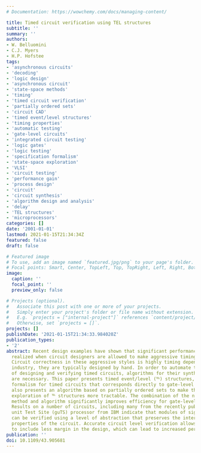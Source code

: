 ```yaml
---
# Documentation: https://wowchemy.com/docs/managing-content/

title: Timed circuit verification using TEL structures
subtitle: ''
summary: ''
authors:
- W. Belluomini
- C.J. Myers
- H.P. Hofstee
tags:
- 'asynchronous circuits'
- 'decoding'
- 'logic design'
- 'asynchronous circuit'
- 'state-space methods'
- 'timing'
- 'timed circuit verification'
- 'partially ordered sets'
- 'circuit CAD'
- 'timed event/level structures'
- 'timing properties'
- 'automatic testing'
- 'gate-level circuits'
- 'integrated circuit testing'
- 'logic gates'
- 'logic testing'
- 'specification formalism'
- 'state-space exploration'
- 'VLSI'
- 'circuit testing'
- 'performance gain'
- 'process design'
- 'circuit'
- 'circuit synthesis'
- 'algorithm design and analysis'
- 'delay'
- 'TEL structures'
- 'microprocessors'
categories: []
date: '2001-01-01'
lastmod: 2021-01-15T21:34:34Z
featured: false
draft: false

# Featured image
# To use, add an image named `featured.jpg/png` to your page's folder.
# Focal points: Smart, Center, TopLeft, Top, TopRight, Left, Right, BottomLeft, Bottom, BottomRight.
image:
  caption: ''
  focal_point: ''
  preview_only: false

# Projects (optional).
#   Associate this post with one or more of your projects.
#   Simply enter your project's folder or file name without extension.
#   E.g. `projects = ["internal-project"]` references `content/project/deep-learning/index.md`.
#   Otherwise, set `projects = []`.
projects: []
publishDate: '2021-01-15T21:34:33.984020Z'
publication_types:
- '2'
abstract: Recent design examples have shown that significant performance gains are
  realized when circuit designers are allowed to make aggressive timing assumptions.
  Circuit correctness in these aggressive styles is highly timing dependent and, in
  industry, they are typically designed by hand. In order to automate the process
  of designing and verifying timed circuits, algorithms for their synthesis and verification
  are necessary. This paper presents timed event/level (℡) structures, a specification
  formalism for timed circuits that corresponds directly to gate-level circuits. It
  also presents an algorithm based on partially ordered sets to make the state-space
  exploration of ℡ structures more tractable. The combination of the new specification
  method and algorithm significantly improves efficiency for gate-level timing verification.
  Results on a number of circuits, including many from the recently published gigahertz
  unit Test Site (guTS) processor from IBM indicate that modules of significant size
  can be verified using a level of abstraction that preserves the interesting timing
  properties of the circuit. Accurate circuit level verification allows the designer
  to include less margin in the design, which can lead to increased performance.
publication: ''
doi: 10.1109/43.905681
---
```


